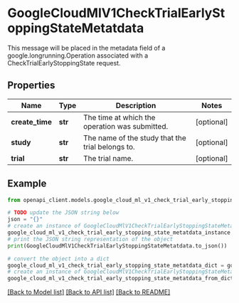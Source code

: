 # GoogleCloudMlV1CheckTrialEarlyStoppingStateMetatdata

This message will be placed in the metadata field of a google.longrunning.Operation associated with a CheckTrialEarlyStoppingState request.

## Properties

Name | Type | Description | Notes
------------ | ------------- | ------------- | -------------
**create_time** | **str** | The time at which the operation was submitted. | [optional] 
**study** | **str** | The name of the study that the trial belongs to. | [optional] 
**trial** | **str** | The trial name. | [optional] 

## Example

```python
from openapi_client.models.google_cloud_ml_v1_check_trial_early_stopping_state_metatdata import GoogleCloudMlV1CheckTrialEarlyStoppingStateMetatdata

# TODO update the JSON string below
json = "{}"
# create an instance of GoogleCloudMlV1CheckTrialEarlyStoppingStateMetatdata from a JSON string
google_cloud_ml_v1_check_trial_early_stopping_state_metatdata_instance = GoogleCloudMlV1CheckTrialEarlyStoppingStateMetatdata.from_json(json)
# print the JSON string representation of the object
print(GoogleCloudMlV1CheckTrialEarlyStoppingStateMetatdata.to_json())

# convert the object into a dict
google_cloud_ml_v1_check_trial_early_stopping_state_metatdata_dict = google_cloud_ml_v1_check_trial_early_stopping_state_metatdata_instance.to_dict()
# create an instance of GoogleCloudMlV1CheckTrialEarlyStoppingStateMetatdata from a dict
google_cloud_ml_v1_check_trial_early_stopping_state_metatdata_from_dict = GoogleCloudMlV1CheckTrialEarlyStoppingStateMetatdata.from_dict(google_cloud_ml_v1_check_trial_early_stopping_state_metatdata_dict)
```
[[Back to Model list]](../README.md#documentation-for-models) [[Back to API list]](../README.md#documentation-for-api-endpoints) [[Back to README]](../README.md)


